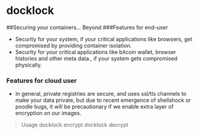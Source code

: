 docklock
========

##Securing your containers... Beyond
###Features for end-user 
- Security for your system, if your critical applications like browsers, get compromised by providing container isolation.  
- Security for your critical applications like bitcoin wallet, browser histories and other meta data., if your system gets compromised physically. 

### Features for cloud user 
- In general, private registries are secure, and uses ssl/tls channels to make your data private, but due to recent emergence of shellshock or poodle bugs, it will be precautionary if we enable extra layer of encryption on our images. 
 

> Usage 
docklock encrypt <imagename> <passphrase>
docklock decrypt <imagename> <passphrase>
	